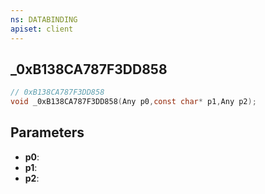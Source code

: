 ```yaml
---
ns: DATABINDING
apiset: client
---
```

## _0xB138CA787F3DD858

```c
// 0xB138CA787F3DD858
void _0xB138CA787F3DD858(Any p0,const char* p1,Any p2);
```


## Parameters
* **p0**:
* **p1**:
* **p2**: